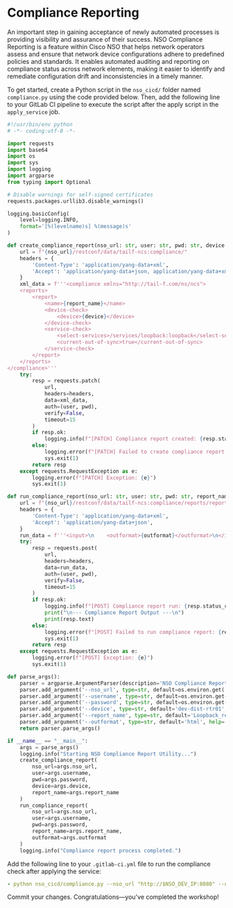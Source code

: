 # Compliance Reporting

An important step in gaining acceptance of newly automated processes is providing visibility and assurance of their success. NSO Compliance Reporting is a feature within Cisco NSO that helps network operators assess and ensure that network device configurations adhere to predefined policies and standards. It enables automated auditing and reporting on compliance status across network elements, making it easier to identify and remediate configuration drift and inconsistencies in a timely manner.

To get started, create a Python script in the `nso_cicd/` folder named `compliance.py` using the code provided below. Then, add the following line to your GitLab CI pipeline to execute the script after the apply script in the `apply_service` job.

```python
#!/usr/bin/env python
# -*- coding:utf-8 -*-

import requests
import base64
import os
import sys
import logging
import argparse
from typing import Optional

# Disable warnings for self-signed certificates
requests.packages.urllib3.disable_warnings()

logging.basicConfig(
    level=logging.INFO,
    format='[%(levelname)s] %(message)s'
)

def create_compliance_report(nso_url: str, user: str, pwd: str, device: str = "dev-dist-rtr01", report_name: str = "Loopback_report") -> Optional[requests.Response]:
    url = f"{nso_url}/restconf/data/tailf-ncs:compliance/"
    headers = {
        'Content-Type': 'application/yang-data+xml',
        'Accept': 'application/yang-data+json, application/yang-data+xml',
    }
    xml_data = f'''<compliance xmlns="http://tail-f.com/ns/ncs">
    <reports>
        <report>
            <name>{report_name}</name>
            <device-check>
                <device>{device}</device>
            </device-check>
            <service-check>
                <select-services>/services/loopback:loopback</select-services>
                <current-out-of-sync>true</current-out-of-sync>
            </service-check>
        </report>
    </reports>
</compliance>'''
    try:
        resp = requests.patch(
            url,
            headers=headers,
            data=xml_data,
            auth=(user, pwd),
            verify=False,
            timeout=15
        )
        if resp.ok:
            logging.info(f"[PATCH] Compliance report created: {resp.status_code}")
        else:
            logging.error(f"[PATCH] Failed to create compliance report: {resp.status_code}\n{resp.text}")
            sys.exit(1)
        return resp
    except requests.RequestException as e:
        logging.error(f"[PATCH] Exception: {e}")
        sys.exit(1)

def run_compliance_report(nso_url: str, user: str, pwd: str, report_name: str = "Loopback_report", outformat: str = "html") -> Optional[requests.Response]:
    url = f"{nso_url}/restconf/data/tailf-ncs:compliance/reports/report={report_name}/run"
    headers = {
        'Content-Type': 'application/yang-data+xml',
        'Accept': 'application/yang-data+json',
    }
    run_data = f'''<input>\n    <outformat>{outformat}</outformat>\n</input>'''
    try:
        resp = requests.post(
            url,
            headers=headers,
            data=run_data,
            auth=(user, pwd),
            verify=False,
            timeout=15
        )
        if resp.ok:
            logging.info(f"[POST] Compliance report run: {resp.status_code}")
            print("\n--- Compliance Report Output ---\n")
            print(resp.text)
        else:
            logging.error(f"[POST] Failed to run compliance report: {resp.status_code}\n{resp.text}")
            sys.exit(1)
        return resp
    except requests.RequestException as e:
        logging.error(f"[POST] Exception: {e}")
        sys.exit(1)

def parse_args():
    parser = argparse.ArgumentParser(description='NSO Compliance Report Utility')
    parser.add_argument('--nso_url', type=str, default=os.environ.get('NSO_DEV_IP', 'http://localhost:8080'), help='NSO server URL (e.g. http://10.10.20.47:8080)')
    parser.add_argument('--username', type=str, default=os.environ.get('NSO_DEV_USER', 'developer'), help='NSO username')
    parser.add_argument('--password', type=str, default=os.environ.get('NSO_DEV_PWD', 'C1sco12345'), help='NSO password')
    parser.add_argument('--device', type=str, default='dev-dist-rtr01', help='Device name for compliance check')
    parser.add_argument('--report_name', type=str, default='Loopback_report', help='Compliance report name')
    parser.add_argument('--outformat', type=str, default='html', help='Output format for compliance report')
    return parser.parse_args()

if __name__ == "__main__":
    args = parse_args()
    logging.info("Starting NSO Compliance Report Utility...")
    create_compliance_report(
        nso_url=args.nso_url,
        user=args.username,
        pwd=args.password,
        device=args.device,
        report_name=args.report_name
    )
    run_compliance_report(
        nso_url=args.nso_url,
        user=args.username,
        pwd=args.password,
        report_name=args.report_name,
        outformat=args.outformat
    )
    logging.info("Compliance report process completed.")
```

Add the following line to your `.gitlab-ci.yml` file to run the compliance check after applying the service:

```yaml
- python nso_cicd/compliance.py --nso_url "http://$NSO_DEV_IP:8080" --username $NSO_DEV_USER --password $NSO_DEV_PWD
```

Commit your changes. Congratulations—you've completed the workshop!